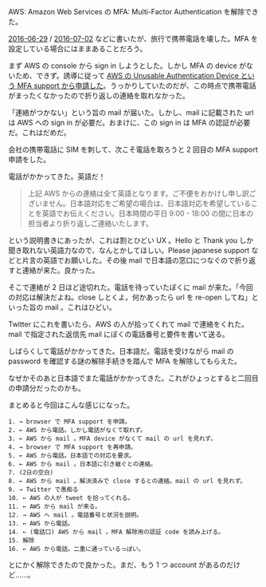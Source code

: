 AWS: Amazon Web Services の MFA: Multi-Factor Authentication を解除できた。

[2016-06-29][] / [2016-07-02][] などに書いたが、旅行で携帯電話を壊した。MFA を設定している場合にはままあることだろう。

まず AWS の console から sign in しようとした。しかし MFA の device がないため、できず。誘導に従って [AWS の Unusable Authentication Device という MFA support から申請した](https://aws.amazon.com/forms/aws-mfa-support)。うっかりしていたのだが、この時点で携帯電話がまったくなかったので折り返しの連絡を取れなかった。

「連絡がつかない」という旨の mail が届いた。しかし、mail に記載された url は AWS への sign in が必要だ。おまけに、この sign in は MFA の認証が必要だ。これはだめだ。

会社の携帯電話に SIM を刺して、次こそ電話を取ろうと 2 回目の MFA support 申請をした。

電話がかかってきた。英語だ！

> 上記 AWS からの連絡は全て英語となります。ご不便をおかけし申し訳ございません。日本語対応をご希望の場合は、日本語対応を希望していることを英語でお伝えください。日本時間の平日 9:00 - 18:00 の間に日本の担当者より折り返しご連絡いたします。

という説明書きにあったが、これは割とひどい UX 。Hello と Thank you しか聞き取れない英語力なので、なんとかしてほしい。Please japanese support などと片言の英語でお願いした。その後 mail で日本語の窓口につなぐので折り返すと連絡が来た。良かった。

そこで連絡が 2 日ほど途切れた。電話を待っていたぼくに mail が来た。「今回の対応は解決だよね。close しとくよ。何かあったら url を re-open してね」といった旨の mail 。これはひどい。

Twitter にこれを書いたら、AWS の人が拾ってくれて mail で連絡をくれた。mail で指定された返信先 mail にぼくの電話番号と要件を書いて送る。

しばらくして電話がかかってきた。日本語だ。電話を受けながら mail の password を確認する謎の解除手続きを踏んで MFA を解除してもらえた。

なぜかそのあと日本語でまた電話がかかってきた。これがひょっとすると二回目の申請分だったのかも。

まとめると今回はこんな感じになった。

```
1. → browser で MFA support を申請。
2. ← AWS から電話。しかし電話がなくて取れず。
3. ← AWS から mail 。MFA device がなくて mail の url を見れず。
4. → browser で MFA support を再申請。
5. ← AWS から電話。日本語での対応を要求。
6. ← AWS から mail 。日本語に引き継ぐとの連絡。
7. (2日の空白)
8. ← AWS から mail 。解決済みで close するとの連絡。mail の url を見れず。
9. → Twitter で愚痴る
10. ← AWS の人が tweet を拾ってくれる。
11. ← AWS から mail が来る。
12. → AWS へ mail 。電話番号と状況を説明。
13. ← AWS から電話。
14. ← (電話口) AWS から mail 。MFA 解除用の認証 code を読み上げる。
15. 解除
16. ← AWS から電話。二重に通っているっぽい。
```

とにかく解除できたので良かった。まだ、もう 1 つ account があるのだけど……。

[2016-06-29]: http://blog.bouzuya.net/2016/06/29/
[2016-07-02]: http://blog.bouzuya.net/2016/07/02/
